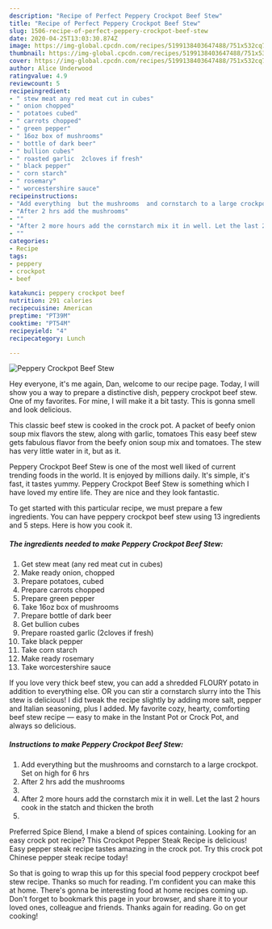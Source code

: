 ```yaml
---
description: "Recipe of Perfect Peppery Crockpot Beef Stew"
title: "Recipe of Perfect Peppery Crockpot Beef Stew"
slug: 1506-recipe-of-perfect-peppery-crockpot-beef-stew
date: 2020-04-25T13:03:30.874Z
image: https://img-global.cpcdn.com/recipes/5199138403647488/751x532cq70/peppery-crockpot-beef-stew-recipe-main-photo.jpg
thumbnail: https://img-global.cpcdn.com/recipes/5199138403647488/751x532cq70/peppery-crockpot-beef-stew-recipe-main-photo.jpg
cover: https://img-global.cpcdn.com/recipes/5199138403647488/751x532cq70/peppery-crockpot-beef-stew-recipe-main-photo.jpg
author: Alice Underwood
ratingvalue: 4.9
reviewcount: 5
recipeingredient:
- " stew meat any red meat cut in cubes"
- " onion chopped"
- " potatoes cubed"
- " carrots chopped"
- " green pepper"
- " 16oz box of mushrooms"
- " bottle of dark beer"
- " bullion cubes"
- " roasted garlic  2cloves if fresh"
- " black pepper"
- " corn starch"
- " rosemary"
- " worcestershire sauce"
recipeinstructions:
- "Add everything  but the mushrooms  and cornstarch to a large crockpot. Set on high for 6 hrs"
- "After 2 hrs add the mushrooms"
- ""
- "After 2 more hours add the cornstarch mix it in well. Let the last 2 hours cook in the statch and thicken the broth"
- ""
categories:
- Recipe
tags:
- peppery
- crockpot
- beef

katakunci: peppery crockpot beef 
nutrition: 291 calories
recipecuisine: American
preptime: "PT39M"
cooktime: "PT54M"
recipeyield: "4"
recipecategory: Lunch

---
```



![Peppery Crockpot Beef Stew](https://img-global.cpcdn.com/recipes/5199138403647488/751x532cq70/peppery-crockpot-beef-stew-recipe-main-photo.jpg)

Hey everyone, it's me again, Dan, welcome to our recipe page. Today, I will show you a way to prepare a distinctive dish, peppery crockpot beef stew. One of my favorites. For mine, I will make it a bit tasty. This is gonna smell and look delicious.

This classic beef stew is cooked in the crock pot. A packet of beefy onion soup mix flavors the stew, along with garlic, tomatoes This easy beef stew gets fabulous flavor from the beefy onion soup mix and tomatoes. The stew has very little water in it, but as it.

Peppery Crockpot Beef Stew is one of the most well liked of current trending foods in the world. It is enjoyed by millions daily. It's simple, it's fast, it tastes yummy. Peppery Crockpot Beef Stew is something which I have loved my entire life. They are nice and they look fantastic.


To get started with this particular recipe, we must prepare a few ingredients. You can have peppery crockpot beef stew using 13 ingredients and 5 steps. Here is how you cook it.

<!--inarticleads1-->

##### The ingredients needed to make Peppery Crockpot Beef Stew:

1. Get  stew meat (any red meat cut in cubes)
1. Make ready  onion, chopped
1. Prepare  potatoes, cubed
1. Prepare  carrots chopped
1. Prepare  green pepper
1. Take  16oz box of mushrooms
1. Prepare  bottle of dark beer
1. Get  bullion cubes
1. Prepare  roasted garlic  (2cloves if fresh)
1. Take  black pepper
1. Take  corn starch
1. Make ready  rosemary
1. Take  worcestershire sauce


If you love very thick beef stew, you can add a shredded FLOURY potato in addition to everything else. OR you can stir a cornstarch slurry into the This stew is delicious! I did tweak the recipe slightly by adding more salt, pepper and Italian seasoning, plus I added. My favorite cozy, hearty, comforting beef stew recipe — easy to make in the Instant Pot or Crock Pot, and always so delicious. 

<!--inarticleads2-->

##### Instructions to make Peppery Crockpot Beef Stew:

1. Add everything  but the mushrooms  and cornstarch to a large crockpot. Set on high for 6 hrs
1. After 2 hrs add the mushrooms
1. 
1. After 2 more hours add the cornstarch mix it in well. Let the last 2 hours cook in the statch and thicken the broth
1. 


Preferred Spice Blend, I make a blend of spices containing. Looking for an easy crock pot recipe? This Crockpot Pepper Steak Recipe is delicious! Easy pepper steak recipe tastes amazing in the crock pot. Try this crock pot Chinese pepper steak recipe today! 

So that is going to wrap this up for this special food peppery crockpot beef stew recipe. Thanks so much for reading. I'm confident you can make this at home. There's gonna be interesting food at home recipes coming up. Don't forget to bookmark this page in your browser, and share it to your loved ones, colleague and friends. Thanks again for reading. Go on get cooking!
